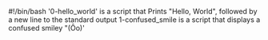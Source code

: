 #!/bin/bash
'0-hello_world' is a script that Prints "Hello, World", followed by a new line to the standard output
1-confused_smile is a script that displays a confused smiley "(Ôo)'


